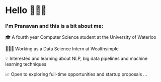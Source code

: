 
# Hello 🙋🏽‍♂️

### I'm **Pranavan** and this is a bit about me: 

🎓 A fourth year Computer Science student at the University of Waterloo

👨🏽‍💻 Working as a Data Science Intern at Wealthsimple

💡 Interested and learning about NLP, big data pipelines and machine learning techniques

📈 Open to exploring full-time opportunities and startup proposals ...
